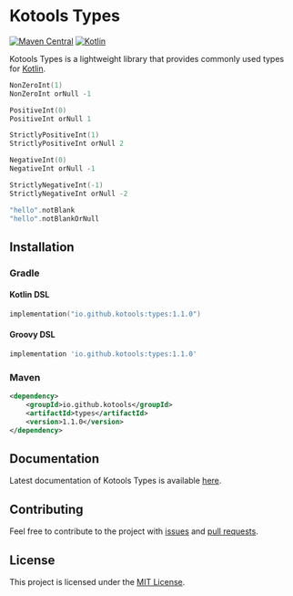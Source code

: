 # Kotools Types

[![Maven Central](https://img.shields.io/maven-central/v/io.github.kotools/types)](https://search.maven.org/artifact/io.github.kotools/types)
[![Kotlin](https://img.shields.io/badge/kotlin-1.5.31-blue.svg?logo=kotlin)][kotlin]

Kotools Types is a lightweight library that provides commonly used types for
[Kotlin].

```kotlin
NonZeroInt(1)
NonZeroInt orNull -1

PositiveInt(0)
PositiveInt orNull 1

StrictlyPositiveInt(1)
StrictlyPositiveInt orNull 2

NegativeInt(0)
NegativeInt orNull -1

StrictlyNegativeInt(-1)
StrictlyNegativeInt orNull -2

"hello".notBlank
"hello".notBlankOrNull
```

[kotlin]: https://kotlinlang.org

## Installation

### Gradle

#### Kotlin DSL

```kotlin
implementation("io.github.kotools:types:1.1.0")
```

#### Groovy DSL

```groovy
implementation 'io.github.kotools:types:1.1.0'
```

### Maven

```xml
<dependency>
    <groupId>io.github.kotools</groupId>
    <artifactId>types</artifactId>
    <version>1.1.0</version>
</dependency>
```

## Documentation

Latest documentation of Kotools Types is available
[here](https://kotools.github.io/types).

## Contributing

Feel free to contribute to the project with
[issues](https://github.com/kotools/types/issues) and
[pull requests](https://github.com/kotools/types/pulls).

## License

This project is licensed under the
[MIT License](https://choosealicense.com/licenses/mit).
